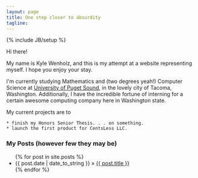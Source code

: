 ```yaml
---
layout: page
title: One step closer to absurdity
tagline: 
---
```

{% include JB/setup %}

Hi there!

My name is Kyle Wenholz, and this is my attempt at a website representing 
myself.  I hope you enjoy your stay.

I'm currently studying Mathematics and (two degrees yeah!) Computer Science at 
[University of Puget Sound](http://pugetsound.edu), in the lovely city of Tacoma, 
Washington.  Additionally, I have the incredible fortune of interning for a
certain awesome computing company here in Washington state.

My current projects are to 
   
    * finish my Honors Senior Thesis. . . on something.
    * launch the first product for CentsLess LLC.

### My Posts (however few they may be) ###

<ul class="posts">
  {% for post in site.posts %}
    <li><span>{{ post.date | date_to_string }}</span> &raquo; <a href="{{ BASE_PATH }}{{ post.url }}">{{ post.title }}</a></li>
  {% endfor %}
</ul>



